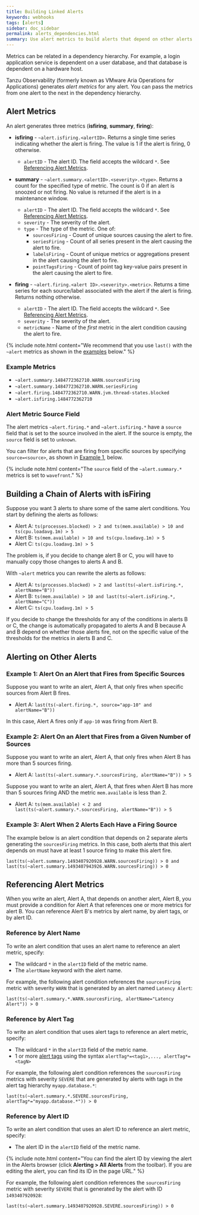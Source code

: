 ```yaml
---
title: Building Linked Alerts
keywords: webhooks
tags: [alerts]
sidebar: doc_sidebar
permalink: alerts_dependencies.html
summary: Use alert metrics to build alerts that depend on other alerts.
---
```


Metrics can be related in a dependency hierarchy. For example, a login application service is dependent on a user database, and that database is dependent on a hardware host.

Tanzu Observability (formerly known as VMware Aria Operations for Applications) generates _alert metrics_ for any alert. You can pass the metrics from one alert to the next in the dependency hierarchy.

## Alert Metrics

An alert generates three metrics (**isfiring**, **summary**, **firing**):

- **isfiring** - `~alert.isfiring.<alertID>`. Returns a single time series indicating whether the alert is firing. The value is 1 if the alert is firing, 0 otherwise.
  - `alertID` - The alert ID. The field accepts the wildcard `*`. See [Referencing Alert Metrics](#referencing-alert-metrics).

- **summary** - `~alert.summary.<alertID>.<severity>.<type>`. Returns a count for the specified type of metric. The count is 0 if an alert is snoozed or not firing. No value is returned if the alert is in a maintenance window.
  - `alertID` - The alert ID. The field accepts the wildcard `*`. See [Referencing Alert Metrics](#referencing-alert-metrics).
  - `severity` - The severity of the alert.
  - `type` - The type of the metric. One of:
    - `sourcesFiring` - Count of unique sources causing the alert to fire.
    - `seriesFiring` - Count of all series present in the alert causing the alert to fire.
    - `labelsFiring` - Count of unique metrics or aggregations present in the alert causing the alert to fire.
    - `pointTagsFiring` - Count of point tag key-value pairs present in the alert causing the alert to fire.

- **firing** - `~alert.firing.<alert ID>.<severity>.<metric>`. Returns a time series for each source/label associated with the alert if the alert is firing. Returns nothing otherwise.
  - `alertID` - The alert ID. The field accepts the wildcard `*`. See [Referencing Alert Metrics](#referencing-alert-metrics).
  - `severity` - The severity of the alert.
  - `metricName` - Name of the _first_ metric in the alert condition causing the alert to fire.

{% include note.html content="We recommend that you use `last()` with the `~alert` metrics as shown in the [examples](#alerting-on-other-alerts) below." %}



### Example Metrics

- `~alert.summary.1484772362710.WARN.sourcesFiring`
- `~alert.summary.1484772362710.WARN.seriesFiring`
- `~alert.firing.1484772362710.WARN.jvm.thread-states.blocked`
- `~alert.isfiring.1484772362710`

### Alert Metric Source Field

The alert metrics `~alert.firing.*` and `~alert.isfiring.*` have a `source` field that is set to the source involved in the alert. If the source is empty, the `source` field is set to `unknown`.

You can filter for alerts that are firing from specific sources by specifying `source=<source>`, as shown in [Example 1](#example-1-alert-on-an-alert-that-fires-from-specific-sources), below.

{% include note.html content="The `source` field of the `~alert.summary.*` metrics is set to `wavefront`." %}



## Building a Chain of Alerts with isFiring

Suppose you want 3 alerts to share some of the same alert conditions. You start by defining the alerts as follows:

- Alert A: `ts(processes.blocked) > 2 and ts(mem.available) > 10 and ts(cpu.loadavg.1m) > 5`
- Alert B: `ts(mem.available) > 10 and ts(cpu.loadavg.1m) > 5`
- Alert C: `ts(cpu.loadavg.1m) > 5`

The problem is, if you decide to change alert B or C, you will have to manually copy those changes to alerts A and B.

With `~alert` metrics you can rewrite the alerts as follows:

- Alert A: `ts(processes.blocked) > 2 and last(ts(~alert.isFiring.*, alertName="B"))`
- Alert B: `ts(mem.available) > 10 and last(ts(~alert.isFiring.*, alertName="C"))`
- Alert C: `ts(cpu.loadavg.1m) > 5`

If you decide to change the thresholds for any of the conditions in alerts B or C, the change is automatically propagated to alerts A and B because A and B depend on whether those alerts fire, not on the specific value of the thresholds for the metrics in alerts B and C.

## Alerting on Other Alerts

### Example 1: Alert On an Alert that Fires from Specific Sources

Suppose you want to write an alert, Alert A, that only fires when specific sources from Alert B fires.

- Alert A: `last(ts(~alert.firing.*, source="app-10" and alertName="B"))`

In this case, Alert A fires only if `app-10` was firing from Alert B.

### Example 2: Alert On an Alert that Fires from a Given Number of Sources

Suppose you want to write an alert, Alert A, that only fires when Alert B has more than 5 sources firing.

- Alert A: `last(ts(~alert.summary.*.sourcesFiring, alertName="B")) > 5`

Suppose you want to write an alert, Alert A, that fires when Alert B has more than 5 sources firing AND the metric `mem.available` is less than 2.

- Alert A: `ts(mem.available) < 2 and last(ts(~alert.summary.*.sourcesFiring, alertName="B")) > 5`

### Example 3: Alert When 2 Alerts Each Have a Firing Source

The example below is an alert condition that depends on 2 separate alerts generating the `sourcesFiring` metrics. In this case, both alerts that this alert depends on must have at least 1 source firing to make this alert fire.

```
last(ts(~alert.summary.1493407920928.WARN.sourcesFiring)) > 0 and last(ts(~alert.summary.1493407943926.WARN.sourcesFiring)) > 0
```


## Referencing Alert Metrics

When you write an alert, Alert A, that depends on another alert, Alert B, you must provide a condition for Alert A that references one or more metrics for alert B. You can reference Alert B's metrics by alert name, by alert tags, or by alert ID.


### Reference by Alert Name

To write an alert condition that uses an alert name to reference an alert metric, specify:

* The wildcard  `*` in the `alertID` field of the metric name.
* The `alertName` keyword with the alert name.

For example, the following alert condition references the `sourcesFiring` metric with severity `WARN` that is generated by an alert named `Latency Alert`:

```
last(ts(~alert.summary.*.WARN.sourcesFiring, alertName="Latency Alert")) > 0
```

### Reference by Alert Tag

To write an alert condition that uses alert tags to reference an alert metric, specify:

* The wildcard  `*` in the `alertID` field of the metric name.
* 1 or more [alert tags](tags_overview.html) using the syntax `alertTag*=<tag1>,..., alertTag*=<tagN>`

For example, the following alert condition references the `sourcesFiring` metrics with severity `SEVERE` that are generated by alerts with tags in the alert tag hierarchy `myapp.database.*`:

```
last(ts(~alert.summary.*.SEVERE.sourcesFiring, alertTag*="myapp.database.*")) > 0
```

### Reference by Alert ID

To write an alert condition that uses an alert ID to reference an alert metric, specify:
* The alert ID in the `alertID` field of the metric name.

{% include note.html content="You can find the alert ID by viewing the alert in the Alerts browser (click **Alerting > All Alerts** from the toolbar). If you are editing the alert, you can find its ID in the page URL." %}

For example, the following alert condition references the `sourcesFiring` metric with severity `SEVERE` that is generated by the alert with ID `1493407920928`:

```
last(ts(~alert.summary.1493407920928.SEVERE.sourcesFiring)) > 0
```
